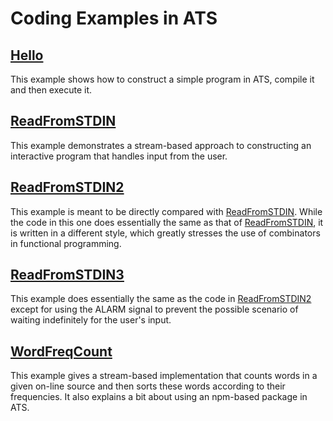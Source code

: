 # Coding Examples in ATS

## [Hello](./Hello)

This example shows how to construct a simple program in ATS, compile
it and then execute it.
  
## [ReadFromSTDIN](./ReadFromSTDIN)

This example demonstrates a stream-based approach to constructing an
interactive program that handles input from the user.

## [ReadFromSTDIN2](./ReadFromSTDIN2)

This example is meant to be directly compared with
[ReadFromSTDIN](./ReadFromSTDIN). While the code in this one does
essentially the same as that of [ReadFromSTDIN](./ReadFromSTDIN), it
is written in a different style, which greatly stresses the use of
combinators in functional programming.

## [ReadFromSTDIN3](./ReadFromSTDIN3)

This example does essentially the same as the code in
[ReadFromSTDIN2](./ReadFromSTDIN2) except for using the ALARM signal
to prevent the possible scenario of waiting indefinitely for the
user's input.

## [WordFreqCount](./WordFreqCount)

This example gives a stream-based implementation that counts words in
a given on-line source and then sorts these words according to their
frequencies. It also explains a bit about using an npm-based package
in ATS.

